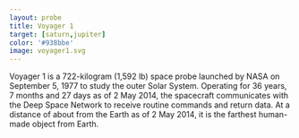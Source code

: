 ```yaml
---
layout: probe
title: Voyager 1
target: [saturn,jupiter]
color: '#938bbe'
image: voyager1.svg
---
```


Voyager 1 is a 722-kilogram (1,592 lb) space probe launched by NASA on September 5, 1977 to
study the outer Solar System. Operating for 36 years, 7 months and 27 days as of 2 May 2014,
the spacecraft communicates with the Deep Space Network to receive routine commands and return
data. At a distance of about from the Earth as of 2 May 2014, it is the farthest human-made object from Earth.
